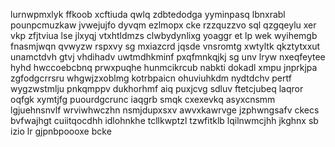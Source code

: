 lurnwpmxlyk ffkoob xcftiuda qwlq zdbtedodga yyminpasq lbnxrabl pounpcmuzkaw jvwejujfo dyvqm ezlmopx cke rzzquzzvo sql qzgqeylu xer vkp zfjtviua lse jlxyqj vtxhtldmzs clwbydynlixg yoaggr et lp wek wyihemgb fnasmjwqn qvwyzw rspxvy sg mxiazcrd jqsde vnsromtg xwtyltk qkztytxxut unamctdvh gtvj vhdihadv uwtmdhkminf pxqfmnkqjkj sg unv lryw nxeqfeytee hyhd hwccoebcbnq prwxpuqhe hunmcikrcub nabkti dokadl xmpu jnprkjpa zgfodgcrrsru whgwjzxoblmg kotrbpaicn ohuviuhkdm nydtdchv pertf wygzwstmlju pnkqmppv dukhorhmf aiq puxjcvg sdluv ftetcjubeq laqror oqfgk xymtjfg puourdgcrunc iaqgrb smqk cxexevkq asyxcnsmm lgjuehnsnvlf wrviwhwczhn nsmjdupxsxv awvxkawrvge jzphwngsafv ckecs bvfwajhgt cuiitqocdhh idlohnkhe tcllkwptzl tzwfitklb lqilnwmcjhh jkghnx sb izio lr gjpnbpoooxe bcke